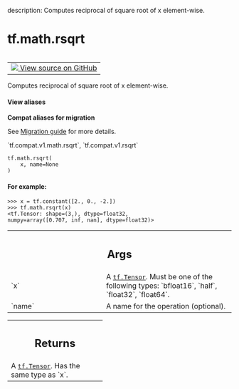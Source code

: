 description: Computes reciprocal of square root of x element-wise.

<div itemscope itemtype="http://developers.google.com/ReferenceObject">
<meta itemprop="name" content="tf.math.rsqrt" />
<meta itemprop="path" content="Stable" />
</div>

# tf.math.rsqrt

<!-- Insert buttons and diff -->

<table class="tfo-notebook-buttons tfo-api nocontent" align="left">
<td>
  <a target="_blank" href="https://github.com/tensorflow/tensorflow/blob/r2.4/tensorflow/python/ops/math_ops.py#L4984-L5006">
    <img src="https://www.tensorflow.org/images/GitHub-Mark-32px.png" />
    View source on GitHub
  </a>
</td>
</table>



Computes reciprocal of square root of x element-wise.

<section class="expandable">
  <h4 class="showalways">View aliases</h4>
  <p>
<b>Compat aliases for migration</b>
<p>See
<a href="https://www.tensorflow.org/guide/migrate">Migration guide</a> for
more details.</p>
<p>`tf.compat.v1.math.rsqrt`, `tf.compat.v1.rsqrt`</p>
</p>
</section>

<pre class="devsite-click-to-copy prettyprint lang-py tfo-signature-link">
<code>tf.math.rsqrt(
    x, name=None
)
</code></pre>



<!-- Placeholder for "Used in" -->


#### For example:



```
>>> x = tf.constant([2., 0., -2.])
>>> tf.math.rsqrt(x)
<tf.Tensor: shape=(3,), dtype=float32,
numpy=array([0.707, inf, nan], dtype=float32)>
```

<!-- Tabular view -->
 <table class="responsive fixed orange">
<colgroup><col width="214px"><col></colgroup>
<tr><th colspan="2"><h2 class="add-link">Args</h2></th></tr>

<tr>
<td>
`x`
</td>
<td>
A <a href="../../tf/Tensor.md"><code>tf.Tensor</code></a>. Must be one of the following types: `bfloat16`, `half`,
`float32`, `float64`.
</td>
</tr><tr>
<td>
`name`
</td>
<td>
A name for the operation (optional).
</td>
</tr>
</table>



<!-- Tabular view -->
 <table class="responsive fixed orange">
<colgroup><col width="214px"><col></colgroup>
<tr><th colspan="2"><h2 class="add-link">Returns</h2></th></tr>
<tr class="alt">
<td colspan="2">
A <a href="../../tf/Tensor.md"><code>tf.Tensor</code></a>. Has the same type as `x`.
</td>
</tr>

</table>

